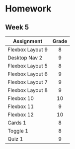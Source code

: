 # Homework

## Week 5
| Assignment| Grade|
|---------------------|:------:|
|Flexbox Layout 9|8|
|Desktop Nav 2|9|
|Flexbox Layout 5|8|
|Flexbox Layout 6|9|
|Flexbox Layout 7|9|
|Flexbox Layout 8|9|
|Flexbox 10|10|
|Flexbox 11|9|
|Flexbox 12|10|
|Cards 1|8|
|Toggle 1|8|
|Quiz 1|9|
